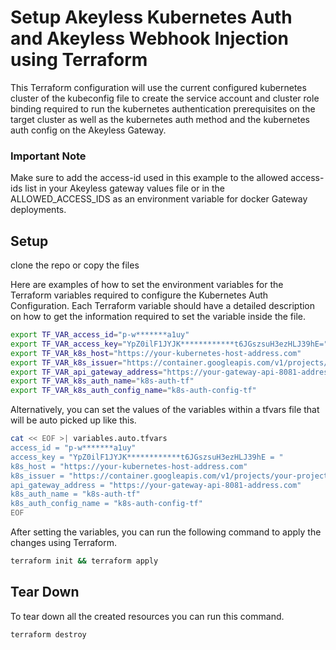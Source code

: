 # Setup Akeyless Kubernetes Auth and Akeyless Webhook Injection using Terraform

This Terraform configuration will use the current configured kubernetes cluster of the kubeconfig file to create the service account and cluster role binding required to run the kubernetes authentication prerequisites on the target cluster as well as the kubernetes auth method and the kubernetes auth config on the Akeyless Gateway.

### Important Note
Make sure to add the access-id used in this example to the allowed access-ids list in your Akeyless gateway values file or in the ALLOWED_ACCESS_IDS as an environment variable for docker Gateway deployments.

## Setup

clone the repo or copy the files

Here are examples of how to set the environment variables for the Terraform variables required to configure the Kubernetes Auth Configuration. Each Terraform variable should have a detailed description on how to get the information required to set the variable inside the file.

```sh
export TF_VAR_access_id="p-w*******a1uy"
export TF_VAR_access_key="YpZ0ilF1JYJK************t6JGszsuH3ezHLJ39hE="
export TF_VAR_k8s_host="https://your-kubernetes-host-address.com"
export TF_VAR_k8s_issuer="https://container.googleapis.com/v1/projects/your-project/locations/us-east1/clusters/cluster-2"
export TF_VAR_api_gateway_address="https://your-gateway-api-8081-address.com"
export TF_VAR_k8s_auth_name="k8s-auth-tf"
export TF_VAR_k8s_auth_config_name="k8s-auth-config-tf"
```
Alternatively, you can set the values of the variables within a tfvars file that will be auto picked up like this.
```sh
cat << EOF >| variables.auto.tfvars
access_id = "p-w*******a1uy"
access_key = "YpZ0ilF1JYJK************t6JGszsuH3ezHLJ39hE = "
k8s_host = "https://your-kubernetes-host-address.com"
k8s_issuer = "https://container.googleapis.com/v1/projects/your-project/locations/us-east1/clusters/cluster-2"
api_gateway_address = "https://your-gateway-api-8081-address.com"
k8s_auth_name = "k8s-auth-tf"
k8s_auth_config_name = "k8s-auth-config-tf"
EOF
```
After setting the variables, you can run the following command to apply the changes using Terraform.
```sh
terraform init && terraform apply
```

## Tear Down
To tear down all the created resources you can run this command.
```sh
terraform destroy
```
